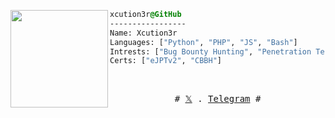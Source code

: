 <div style="display:block;text-align:left"><img align="left" src="https://i.pinimg.com/564x/e1/15/94/e11594e52a79a1dae620575f8994cd64.jpg" border="0" style="width:156px;">
  
  ```css
  xcution3r@GitHub
  -----------------
  Name: Xcution3r
  Languages: ["Python", "PHP", "JS", "Bash"]
  Intrests: ["Bug Bounty Hunting", "Penetration Testing", "Red Teaming"]  
  Certs: ["eJPTv2", "CBBH"]
  ```
</div>



<br />
<p align="center">
  <samp>
    #  <a href="https://x.com/6a1p" target="_blank">𝕏</a> .
    <a href="https://t.me/Xcution3r" target="_blank">Telegram</a> #
  </samp>
</p>
